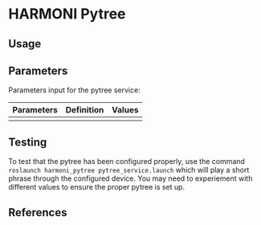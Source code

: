 # HARMONI Pytree

## Usage

## Parameters
Parameters input for the pytree service: 

| Parameters           | Definition | Values |
|----------------------|------------|--------|
|            |            |        |

## Testing

To test that the pytree has been configured properly, use the command ```roslaunch harmoni_pytree pytree_service.launch``` which will play a short phrase through the configured device. You may need to experiement with different values to ensure the proper pytree is set up.

## References
